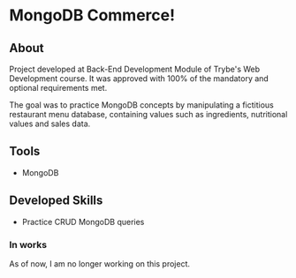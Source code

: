 # MongoDB Commerce!

## About
Project developed at Back-End Development Module of Trybe's Web Development course. It was approved with 100% of the mandatory and optional requirements met.

The goal was to practice MongoDB concepts by manipulating a fictitious restaurant menu database, containing values ​​such as ingredients, nutritional values ​​and sales data.

## Tools
- MongoDB

## Developed Skills
- Practice CRUD MongoDB queries

### In works
As of now, I am no longer working on this project.
